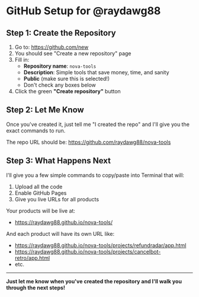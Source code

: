 # GitHub Setup for @raydawg88

## Step 1: Create the Repository

1. Go to: https://github.com/new
2. You should see "Create a new repository" page
3. Fill in:
   - **Repository name**: `nova-tools`
   - **Description**: Simple tools that save money, time, and sanity
   - **Public** (make sure this is selected!)
   - Don't check any boxes below
4. Click the green **"Create repository"** button

## Step 2: Let Me Know

Once you've created it, just tell me "I created the repo" and I'll give you the exact commands to run.

The repo URL should be: https://github.com/raydawg88/nova-tools

## Step 3: What Happens Next

I'll give you a few simple commands to copy/paste into Terminal that will:
1. Upload all the code
2. Enable GitHub Pages
3. Give you live URLs for all products

Your products will be live at:
- https://raydawg88.github.io/nova-tools/

And each product will have its own URL like:
- https://raydawg88.github.io/nova-tools/projects/refundradar/app.html
- https://raydawg88.github.io/nova-tools/projects/cancelbot-retro/app.html
- etc.

---

**Just let me know when you've created the repository and I'll walk you through the next steps!**